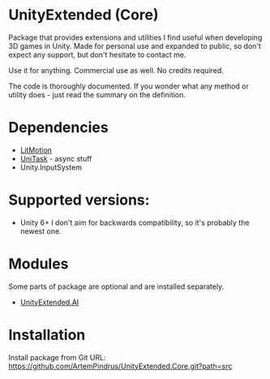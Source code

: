 # UnityExtended (Core)
Package that provides extensions and utilities I find useful when developing 3D games in Unity.
Made for personal use and expanded to public, so don't expect any support, but don't hesitate to contact me.

Use it for anything. Commercial use as well. No credits required.

The code is thoroughly documented. If you wonder what any method or utility does - just read the summary on the definition.

# Dependencies
- [LitMotion](https://github.com/AnnulusGames/LitMotion)
- [UniTask](https://github.com/Cysharp/UniTask) - async stuff
- Unity.InputSystem

# Supported versions:
- Unity 6+
I don't aim for backwards compatibility, so it's probably the newest one.

# Modules
Some parts of package are optional and are installed separately.
- [UnityExtended.AI](https://github.com/ArtemPindrus/UnityExtended.AI/tree/main)

# Installation
Install package from Git URL:
https://github.com/ArtemPindrus/UnityExtended.Core.git?path=src
